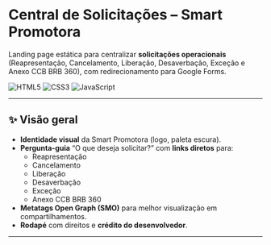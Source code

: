 # Central de Solicitações – Smart Promotora

Landing page estática para centralizar **solicitações operacionais** (Reapresentação, Cancelamento, Liberação, Desaverbação, Exceção e Anexo CCB BRB 360), com redirecionamento para Google Forms.

<p align="left">
  <img alt="HTML5" src="https://img.shields.io/badge/HTML5-0D1117?style=for-the-badge&logo=html5&logoColor=E34F26&labelColor=0D1117">
  <img alt="CSS3" src="https://img.shields.io/badge/CSS3-0D1117?style=for-the-badge&logo=css3&logoColor=1572B6&labelColor=0D1117">
  <img alt="JavaScript" src="https://img.shields.io/badge/JavaScript-0D1117?style=for-the-badge&logo=javascript&logoColor=F7DF1E&labelColor=0D1117">
</p>

---

## ✨ Visão geral

- **Identidade visual** da Smart Promotora (logo, paleta escura).
- **Pergunta-guia** “O que deseja solicitar?” com **links diretos** para:
  - Reapresentação  
  - Cancelamento  
  - Liberação  
  - Desaverbação  
  - Exceção  
  - Anexo CCB BRB 360
- **Metatags Open Graph (SMO)** para melhor visualização em compartilhamentos.
- **Rodapé** com direitos e **crédito do desenvolvedor**.

---


